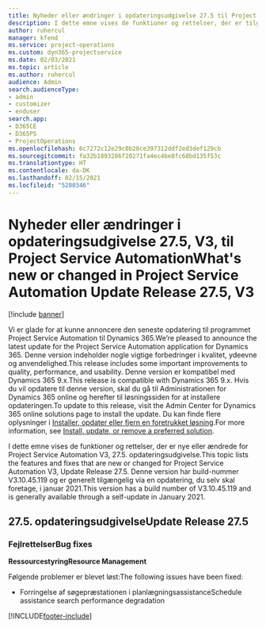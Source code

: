 ```yaml
---
title: Nyheder eller ændringer i opdateringsudgivelse 27.5 til Project Service Automation hotfix V3
description: I dette emne vises de funktioner og rettelser, der er tilgængelige i Project Service Automation, opdateringsudgivelse 27.5 hotfix, V3.
author: ruhercul
manager: kfend
ms.service: project-operations
ms.custom: dyn365-projectservice
ms.date: 02/03/2021
ms.topic: article
ms.author: ruhercul
audience: Admin
search.audienceType:
- admin
- customizer
- enduser
search.app:
- D365CE
- D365PS
- ProjectOperations
ms.openlocfilehash: 6c7272c12e29c0b28ce397312ddf2ed3def129cb
ms.sourcegitcommit: fa32b1893286f20271fa4ec4be8fc68bd135f53c
ms.translationtype: HT
ms.contentlocale: da-DK
ms.lasthandoff: 02/15/2021
ms.locfileid: "5280346"
---
```

# <a name="whats-new-or-changed-in-project-service-automation-update-release-275-v3"></a><span data-ttu-id="f85a9-103">Nyheder eller ændringer i opdateringsudgivelse 27.5, V3, til Project Service Automation</span><span class="sxs-lookup"><span data-stu-id="f85a9-103">What's new or changed in Project Service Automation Update Release 27.5, V3</span></span>

[!include [banner](../includes/psa-now-project-operations.md)]

<span data-ttu-id="f85a9-104">Vi er glade for at kunne annoncere den seneste opdatering til programmet Project Service Automation til Dynamics 365.</span><span class="sxs-lookup"><span data-stu-id="f85a9-104">We’re pleased to announce the latest update for the Project Service Automation application for Dynamics 365.</span></span> <span data-ttu-id="f85a9-105">Denne version indeholder nogle vigtige forbedringer i kvalitet, ydeevne og anvendelighed.</span><span class="sxs-lookup"><span data-stu-id="f85a9-105">This release includes some important improvements to quality, performance, and usability.</span></span> <span data-ttu-id="f85a9-106">Denne version er kompatibel med Dynamics 365 9.x.</span><span class="sxs-lookup"><span data-stu-id="f85a9-106">This release is compatible with Dynamics 365 9.x.</span></span> <span data-ttu-id="f85a9-107">Hvis du vil opdatere til denne version, skal du gå til Administrationen for Dynamics 365 online og herefter til løsningssiden for at installere opdateringen.</span><span class="sxs-lookup"><span data-stu-id="f85a9-107">To update to this release, visit the Admin Center for Dynamics 365 online solutions page to install the update.</span></span> <span data-ttu-id="f85a9-108">Du kan finde flere oplysninger i [Installer, opdater eller fjern en foretrukket løsning](https://docs.microsoft.com/power-platform/admin/install-remove-preferred-solution).</span><span class="sxs-lookup"><span data-stu-id="f85a9-108">For more information, see [Install, update, or remove a preferred solution](https://docs.microsoft.com/power-platform/admin/install-remove-preferred-solution).</span></span>

<span data-ttu-id="f85a9-109">I dette emne vises de funktioner og rettelser, der er nye eller ændrede for Project Service Automation V3, 27.5. opdateringsudgivelse.</span><span class="sxs-lookup"><span data-stu-id="f85a9-109">This topic lists the features and fixes that are new or changed for Project Service Automation V3, Update Release 27.5.</span></span> <span data-ttu-id="f85a9-110">Denne version har build-nummer V3.10.45.119 og er generelt tilgængelig via en opdatering, du selv skal foretage, i januar 2021.</span><span class="sxs-lookup"><span data-stu-id="f85a9-110">This version has a build number of V3.10.45.119 and is generally available through a self-update in January 2021.</span></span>

## <a name="update-release-275"></a><span data-ttu-id="f85a9-111">27.5. opdateringsudgivelse</span><span class="sxs-lookup"><span data-stu-id="f85a9-111">Update Release 27.5</span></span>

### <a name="bug-fixes"></a><span data-ttu-id="f85a9-112">Fejlrettelser</span><span class="sxs-lookup"><span data-stu-id="f85a9-112">Bug fixes</span></span>


<span data-ttu-id="f85a9-113">**Ressourcestyring**</span><span class="sxs-lookup"><span data-stu-id="f85a9-113">**Resource Management**</span></span>

<span data-ttu-id="f85a9-114">Følgende problemer er blevet løst:</span><span class="sxs-lookup"><span data-stu-id="f85a9-114">The following issues have been fixed:</span></span>

- <span data-ttu-id="f85a9-115">Forringelse af søgepræstationen i planlægningsassistance</span><span class="sxs-lookup"><span data-stu-id="f85a9-115">Schedule assistance search performance degradation</span></span>


[!INCLUDE[footer-include](../includes/footer-banner.md)]